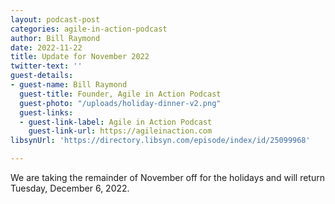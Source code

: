 ```yaml
---
layout: podcast-post
categories: agile-in-action-podcast
author: Bill Raymond
date: 2022-11-22
title: Update for November 2022
twitter-text: ''
guest-details:
- guest-name: Bill Raymond
  guest-title: Founder, Agile in Action Podcast
  guest-photo: "/uploads/holiday-dinner-v2.png"
  guest-links:
  - guest-link-label: Agile in Action Podcast
    guest-link-url: https://agileinaction.com
libsynUrl: 'https://directory.libsyn.com/episode/index/id/25099968'

---
```

We are taking the remainder of November off for the holidays and will return Tuesday, December 6, 2022.
